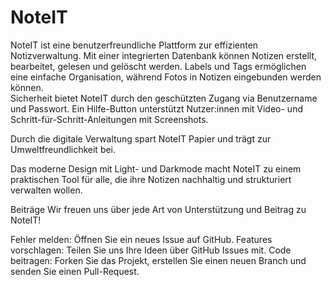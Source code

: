 # NoteIT

NoteIT ist eine benutzerfreundliche Plattform zur effizienten Notizverwaltung. Mit einer integrierten Datenbank können Notizen erstellt, bearbeitet, gelesen und gelöscht werden. 
Labels und Tags ermöglichen eine einfache Organisation, während Fotos in Notizen eingebunden werden können.  
Sicherheit bietet NoteIT durch den geschützten Zugang via Benutzername und Passwort. Ein Hilfe-Button unterstützt Nutzer:innen mit Video- und Schritt-für-Schritt-Anleitungen mit Screenshots.

Durch die digitale Verwaltung spart NoteIT Papier und trägt zur Umweltfreundlichkeit bei.

Das moderne Design mit Light- und Darkmode macht NoteIT zu einem praktischen Tool für alle, die ihre Notizen nachhaltig und strukturiert verwalten wollen.

Beiträge
Wir freuen uns über jede Art von Unterstützung und Beitrag zu NoteIT!

Fehler melden: Öffnen Sie ein neues Issue auf GitHub.
Features vorschlagen: Teilen Sie uns Ihre Ideen über GitHub Issues mit.
Code beitragen: Forken Sie das Projekt, erstellen Sie einen neuen Branch und senden Sie einen Pull-Request.
